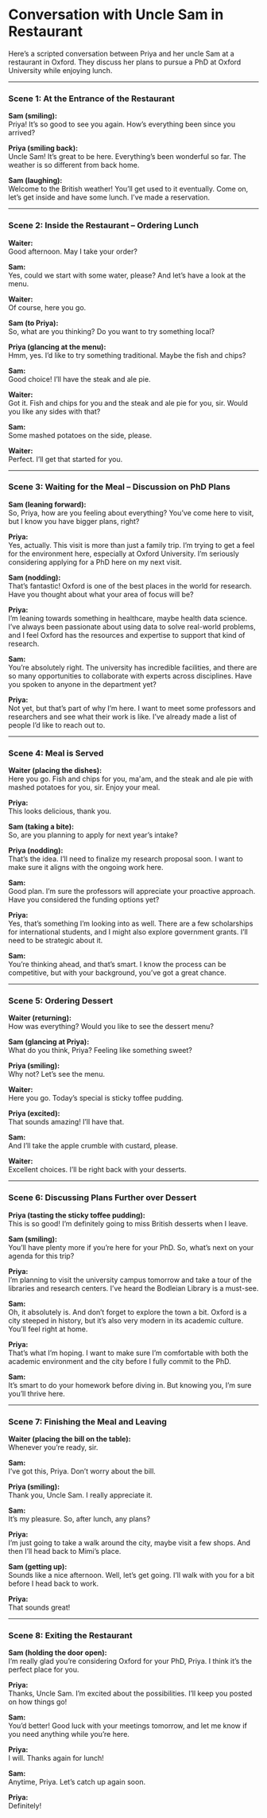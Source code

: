 # Conversation with Uncle Sam in Restaurant

Here’s a scripted conversation between Priya and her uncle Sam at a restaurant in Oxford. They discuss her plans to pursue a PhD at Oxford University while enjoying lunch.

---

### Scene 1: **At the Entrance of the Restaurant**

**Sam (smiling):**  
Priya! It’s so good to see you again. How’s everything been since you arrived?

**Priya (smiling back):**  
Uncle Sam! It’s great to be here. Everything’s been wonderful so far. The weather is so different from back home.

**Sam (laughing):**  
Welcome to the British weather! You’ll get used to it eventually. Come on, let’s get inside and have some lunch. I’ve made a reservation.

---

### Scene 2: **Inside the Restaurant – Ordering Lunch**

**Waiter:**  
Good afternoon. May I take your order?

**Sam:**  
Yes, could we start with some water, please? And let’s have a look at the menu.

**Waiter:**  
Of course, here you go.

**Sam (to Priya):**  
So, what are you thinking? Do you want to try something local?

**Priya (glancing at the menu):**  
Hmm, yes. I’d like to try something traditional. Maybe the fish and chips?

**Sam:**  
Good choice! I’ll have the steak and ale pie.

**Waiter:**  
Got it. Fish and chips for you and the steak and ale pie for you, sir. Would you like any sides with that?

**Sam:**  
Some mashed potatoes on the side, please.

**Waiter:**  
Perfect. I’ll get that started for you.

---

### Scene 3: **Waiting for the Meal – Discussion on PhD Plans**

**Sam (leaning forward):**  
So, Priya, how are you feeling about everything? You’ve come here to visit, but I know you have bigger plans, right?

**Priya:**  
Yes, actually. This visit is more than just a family trip. I’m trying to get a feel for the environment here, especially at Oxford University. I’m seriously considering applying for a PhD here on my next visit.

**Sam (nodding):**  
That’s fantastic! Oxford is one of the best places in the world for research. Have you thought about what your area of focus will be?

**Priya:**  
I’m leaning towards something in healthcare, maybe health data science. I’ve always been passionate about using data to solve real-world problems, and I feel Oxford has the resources and expertise to support that kind of research.

**Sam:**  
You’re absolutely right. The university has incredible facilities, and there are so many opportunities to collaborate with experts across disciplines. Have you spoken to anyone in the department yet?

**Priya:**  
Not yet, but that’s part of why I’m here. I want to meet some professors and researchers and see what their work is like. I’ve already made a list of people I’d like to reach out to.

---

### Scene 4: **Meal is Served**

**Waiter (placing the dishes):**  
Here you go. Fish and chips for you, ma'am, and the steak and ale pie with mashed potatoes for you, sir. Enjoy your meal.

**Priya:**  
This looks delicious, thank you.

**Sam (taking a bite):**  
So, are you planning to apply for next year’s intake?

**Priya (nodding):**  
That’s the idea. I’ll need to finalize my research proposal soon. I want to make sure it aligns with the ongoing work here.

**Sam:**  
Good plan. I’m sure the professors will appreciate your proactive approach. Have you considered the funding options yet?

**Priya:**  
Yes, that’s something I’m looking into as well. There are a few scholarships for international students, and I might also explore government grants. I’ll need to be strategic about it.

**Sam:**  
You’re thinking ahead, and that’s smart. I know the process can be competitive, but with your background, you’ve got a great chance.

---

### Scene 5: **Ordering Dessert**

**Waiter (returning):**  
How was everything? Would you like to see the dessert menu?

**Sam (glancing at Priya):**  
What do you think, Priya? Feeling like something sweet?

**Priya (smiling):**  
Why not? Let’s see the menu.

**Waiter:**  
Here you go. Today’s special is sticky toffee pudding.

**Priya (excited):**  
That sounds amazing! I’ll have that.

**Sam:**  
And I’ll take the apple crumble with custard, please.

**Waiter:**  
Excellent choices. I’ll be right back with your desserts.

---

### Scene 6: **Discussing Plans Further over Dessert**

**Priya (tasting the sticky toffee pudding):**  
This is so good! I’m definitely going to miss British desserts when I leave.

**Sam (smiling):**  
You’ll have plenty more if you’re here for your PhD. So, what’s next on your agenda for this trip?

**Priya:**  
I’m planning to visit the university campus tomorrow and take a tour of the libraries and research centers. I’ve heard the Bodleian Library is a must-see.

**Sam:**  
Oh, it absolutely is. And don’t forget to explore the town a bit. Oxford is a city steeped in history, but it’s also very modern in its academic culture. You’ll feel right at home.

**Priya:**  
That’s what I’m hoping. I want to make sure I’m comfortable with both the academic environment and the city before I fully commit to the PhD.

**Sam:**  
It’s smart to do your homework before diving in. But knowing you, I’m sure you’ll thrive here.

---

### Scene 7: **Finishing the Meal and Leaving**

**Waiter (placing the bill on the table):**  
Whenever you’re ready, sir.

**Sam:**  
I’ve got this, Priya. Don’t worry about the bill.

**Priya (smiling):**  
Thank you, Uncle Sam. I really appreciate it.

**Sam:**  
It’s my pleasure. So, after lunch, any plans?

**Priya:**  
I’m just going to take a walk around the city, maybe visit a few shops. And then I’ll head back to Mimi’s place.

**Sam (getting up):**  
Sounds like a nice afternoon. Well, let’s get going. I’ll walk with you for a bit before I head back to work.

**Priya:**  
That sounds great!

---

### Scene 8: **Exiting the Restaurant**

**Sam (holding the door open):**  
I’m really glad you’re considering Oxford for your PhD, Priya. I think it’s the perfect place for you.

**Priya:**  
Thanks, Uncle Sam. I’m excited about the possibilities. I’ll keep you posted on how things go!

**Sam:**  
You’d better! Good luck with your meetings tomorrow, and let me know if you need anything while you’re here.

**Priya:**  
I will. Thanks again for lunch!

**Sam:**  
Anytime, Priya. Let’s catch up again soon.

**Priya:**  
Definitely!

